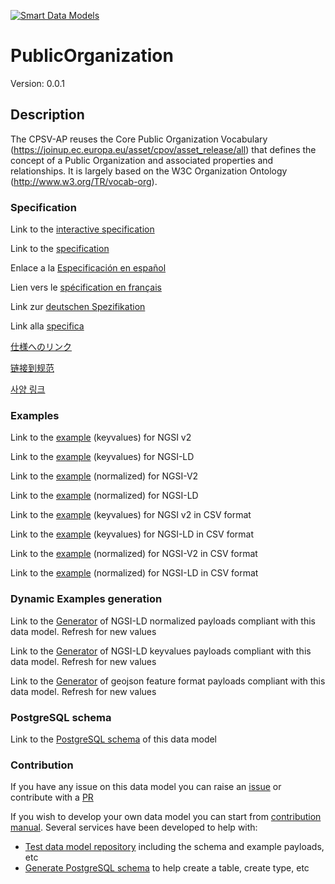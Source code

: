 [![Smart Data Models](https://smartdatamodels.org/wp-content/uploads/2022/01/SmartDataModels_logo.png "Logo")](https://smartdatamodels.org)
# PublicOrganization
Version: 0.0.1

## Description 

The CPSV-AP reuses the Core Public Organization Vocabulary (https://joinup.ec.europa.eu/asset/cpov/asset_release/all) that defines the concept of a Public Organization and associated properties and relationships. It is largely based on the W3C Organization Ontology (http://www.w3.org/TR/vocab-org).
### Specification

Link to the [interactive specification](https://swagger.lab.fiware.org/?url=https://smart-data-models.github.io/dataModel.CPSV-AP/PublicOrganization/swagger.yaml)

Link to the [specification](https://github.com/smart-data-models/dataModel.CPSV-AP/blob/master/PublicOrganization/doc/spec.md)

Enlace a la [Especificación en español](https://github.com/smart-data-models/dataModel.CPSV-AP/blob/master/PublicOrganization/doc/spec_ES.md)

Lien vers le [spécification en français](https://github.com/smart-data-models/dataModel.CPSV-AP/blob/master/PublicOrganization/doc/spec_FR.md)

Link zur [deutschen Spezifikation](https://github.com/smart-data-models/dataModel.CPSV-AP/blob/master/PublicOrganization/doc/spec_DE.md)

Link alla [specifica](https://github.com/smart-data-models/dataModel.CPSV-AP/blob/master/PublicOrganization/doc/spec_IT.md)

[仕様へのリンク](https://github.com/smart-data-models/dataModel.CPSV-AP/blob/master/PublicOrganization/doc/spec_JA.md)

[链接到规范](https://github.com/smart-data-models/dataModel.CPSV-AP/blob/master/PublicOrganization/doc/spec_ZH.md)

[사양 링크](https://github.com/smart-data-models/dataModel.CPSV-AP/blob/master/PublicOrganization/doc/spec_KO.md)
### Examples

Link to the [example](https://smart-data-models.github.io/dataModel.CPSV-AP/PublicOrganization/examples/example.json) (keyvalues) for NGSI v2

Link to the [example](https://smart-data-models.github.io/dataModel.CPSV-AP/PublicOrganization/examples/example.jsonld) (keyvalues) for NGSI-LD

Link to the [example](https://smart-data-models.github.io/dataModel.CPSV-AP/PublicOrganization/examples/example-normalized.json) (normalized) for NGSI-V2

Link to the [example](https://smart-data-models.github.io/dataModel.CPSV-AP/PublicOrganization/examples/example-normalized.jsonld) (normalized) for NGSI-LD

Link to the [example](https://github.com/smart-data-models/dataModel.CPSV-AP/blob/master/PublicOrganization/examples/example.json.csv) (keyvalues) for NGSI v2 in CSV format

Link to the [example](https://github.com/smart-data-models/dataModel.CPSV-AP/blob/master/PublicOrganization/examples/example.jsonld.csv) (keyvalues) for NGSI-LD in CSV format

Link to the [example](https://github.com/smart-data-models/dataModel.CPSV-AP/blob/master/PublicOrganization/examples/example-normalized.json.csv) (normalized) for NGSI-V2 in CSV format

Link to the [example](https://github.com/smart-data-models/dataModel.CPSV-AP/blob/master/PublicOrganization/examples/example-normalized.jsonld.csv) (normalized) for NGSI-LD in CSV format
### Dynamic Examples generation

Link to the [Generator](https://smartdatamodels.org/extra/ngsi-ld_generator.php?schemaUrl=https://raw.githubusercontent.com/smart-data-models/dataModel.CPSV-AP/master/PublicOrganization/schema.json&email=info@smartdatamodels.org) of NGSI-LD normalized payloads compliant with this data model. Refresh for new values

Link to the [Generator](https://smartdatamodels.org/extra/ngsi-ld_generator_keyvalues.php?schemaUrl=https://raw.githubusercontent.com/smart-data-models/dataModel.CPSV-AP/master/PublicOrganization/schema.json&email=info@smartdatamodels.org) of NGSI-LD keyvalues payloads compliant with this data model. Refresh for new values

Link to the [Generator](https://smartdatamodels.org/extra/geojson_features_generator.php?schemaUrl=https://raw.githubusercontent.com/smart-data-models/dataModel.CPSV-AP/master/PublicOrganization/schema.json&email=info@smartdatamodels.org) of geojson feature format payloads compliant with this data model. Refresh for new values
### PostgreSQL schema

Link to the [PostgreSQL schema](https://github.com/smart-data-models/dataModel.CPSV-AP/blob/master/PublicOrganization/schema.sql) of this data model
### Contribution

 If you have any issue on this data model you can raise an [issue](https://github.com/smart-data-models/dataModel.CPSV-AP/issues)  or contribute with a [PR](https://github.com/smart-data-models/dataModel.CPSV-AP/pulls)

 If you wish to develop your own data model you can start from [contribution manual](https://bit.ly/contribution_manual). Several services have been developed to help with: 
 - [Test data model repository](https://smartdatamodels.org/index.php/data-models-contribution-api/) including the schema and example payloads, etc
 - [Generate PostgreSQL schema](https://smartdatamodels.org/index.php/sql-service/) to help create a table, create type, etc